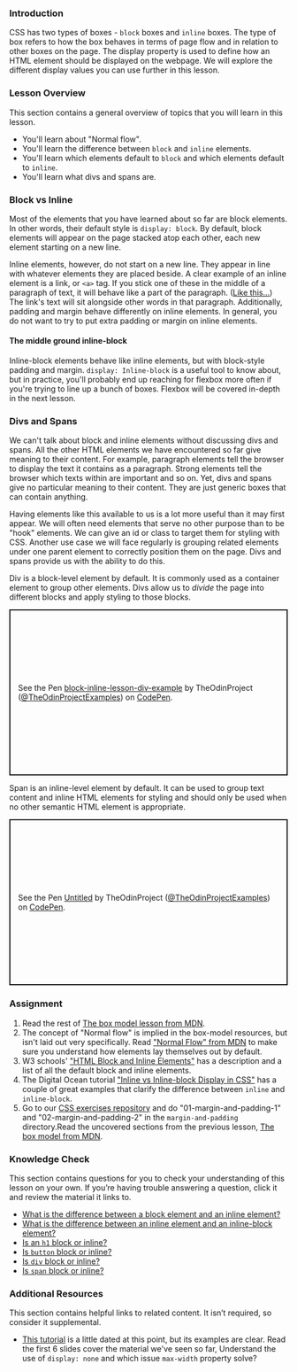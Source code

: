 ### Introduction

CSS has two types of boxes - `block` boxes and `inline` boxes. The type of box refers to how the box behaves in terms of page flow and in relation to other boxes on the page. The display property is used to define how an HTML element should be displayed on the webpage. We will explore the different display values you can use further in this lesson.

### Lesson Overview

This section contains a general overview of topics that you will learn in this lesson.

*   You'll learn about "Normal flow".
*   You'll learn the difference between `block` and `inline` elements.
*   You'll learn which elements default to `block` and which elements default to `inline`.
*   You'll learn what divs and spans are.

### Block vs Inline

Most of the elements that you have learned about so far are block elements.  In other words, their default style is `display: block`. <span id="block-inline-difference"></span>By default, block elements will appear on the page stacked atop each other, each new element starting on a new line.

Inline elements, however, do not start on a new line. They appear in line with whatever elements they are placed beside. A clear example of an inline element is a link, or `<a>` tag. If you stick one of these in the middle of a paragraph of text, it will behave like a part of the paragraph. ([Like this...](https://www.youtube.com/watch?v=dQw4w9WgXcQ)) The link's text will sit alongside other words in that paragraph. Additionally, padding and margin behave differently on inline elements. In general, you do not want to try to put extra padding or margin on inline elements.

#### The middle ground inline-block

Inline-block elements behave like inline elements, but with block-style padding and margin. `display: Inline-block` is a useful tool to know about, but in practice, you'll probably end up reaching for flexbox more often if you're trying to line up a bunch of boxes. Flexbox will be covered in-depth in the next lesson.

### Divs and Spans

We can't talk about block and inline elements without discussing divs and spans. All the other HTML elements we have encountered so far give meaning to their content. For example, paragraph elements tell the browser to display the text it contains as a paragraph. Strong elements tell the browser which texts within are important and so on. Yet, divs and spans give no particular meaning to their content. They are just generic boxes that can contain anything.

Having elements like this available to us is a lot more useful than it may first appear. We will often need elements that serve no other purpose than to be "hook" elements. We can give an id or class to target them for styling with CSS. Another use case we will face regularly is grouping related elements under one parent element to correctly position them on the page. Divs and spans provide us with the ability to do this.

Div is a block-level element by default. It is commonly used as a container element to group other elements. Divs allow us to _divide_ the page into different blocks and apply styling to those blocks.

<p class="codepen" data-height="300" data-theme-id="dark" data-default-tab="html,result" data-slug-hash="KKXXbwR" data-preview="true" data-user="TheOdinProjectExamples" style="height: 300px; box-sizing: border-box; display: flex; align-items: center; justify-content: center; border: 2px solid; margin: 1em 0; padding: 1em;">
  <span>See the Pen <a href="https://codepen.io/TheOdinProjectExamples/pen/KKXXbwR">
  block-inline-lesson-div-example</a> by TheOdinProject (<a href="https://codepen.io/TheOdinProjectExamples">@TheOdinProjectExamples</a>)
  on <a href="https://codepen.io">CodePen</a>.</span>
</p>
<script async src="https://cpwebassets.codepen.io/assets/embed/ei.js"></script>

Span is an inline-level element by default. It can be used to group text content and inline HTML elements for styling and should only be used when no other semantic HTML element is appropriate.

<p class="codepen" data-height="300" data-theme-id="dark" data-default-tab="html,result" data-slug-hash="abLLPor" data-preview="true" data-user="TheOdinProjectExamples" style="height: 300px; box-sizing: border-box; display: flex; align-items: center; justify-content: center; border: 2px solid; margin: 1em 0; padding: 1em;">
  <span>See the Pen <a href="https://codepen.io/TheOdinProjectExamples/pen/abLLPor">
  Untitled</a> by TheOdinProject (<a href="https://codepen.io/TheOdinProjectExamples">@TheOdinProjectExamples</a>)
  on <a href="https://codepen.io">CodePen</a>.</span>
</p>
<script async src="https://cpwebassets.codepen.io/assets/embed/ei.js"></script>

### Assignment

<div class="lesson-content__panel" markdown="1">

  1. Read the rest of [The box model lesson from MDN](https://developer.mozilla.org/en-US/docs/Learn/CSS/Building_blocks/The_box_model).
  2. The concept of "Normal flow" is implied in the box-model resources, but isn't laid out very specifically. Read ["Normal Flow" from MDN](https://developer.mozilla.org/en-US/docs/Learn/CSS/CSS_layout/Normal_Flow) to make sure you understand how elements lay themselves out by default.
  3. W3 schools' ["HTML Block and Inline Elements"](https://www.w3schools.com/html/html_blocks.asp) has a description and a list of all the default block and inline elements.
  4. The Digital Ocean tutorial ["Inline vs Inline-block Display in CSS"](https://www.digitalocean.com/community/tutorials/css-display-inline-vs-inline-block) has a couple of great examples that clarify the difference between `inline` and `inline-block`.
  5. Go to our [CSS exercises repository](https://github.com/TheOdinProject/css-exercises) and do "01-margin-and-padding-1" and "02-margin-and-padding-2" in the `margin-and-padding` directory.Read the uncovered sections from the previous lesson, [The box model from MDN](https://developer.mozilla.org/en-US/docs/Learn/CSS/Building_blocks/The_box_model).

</div>

### Knowledge Check

This section contains questions for you to check your understanding of this lesson on your own. If you’re having trouble answering a question, click it and review the material it links to.

*   [What is the difference between a block element and an inline element?](#block-inline-difference)
*   [What is the difference between an inline element and an inline-block element?](https://www.digitalocean.com/community/tutorials/css-display-inline-vs-inline-block)
*   [Is an `h1` block or inline?](https://www.w3schools.com/html/html_blocks.asp)
*   [Is `button` block or inline?](https://www.w3schools.com/html/html_blocks.asp)
*   [Is `div` block or inline?](https://www.w3schools.com/html/html_blocks.asp)
*   [Is `span` block or inline?](https://www.w3schools.com/html/html_blocks.asp)

### Additional Resources

This section contains helpful links to related content. It isn’t required, so consider it supplemental.

*   [This tutorial](https://learnlayout.com/no-layout.html) is a little dated at this point, but its examples are clear. Read the first 6 slides cover the material we've seen so far, Understand the use of `display: none` and which issue `max-width` property solve?
